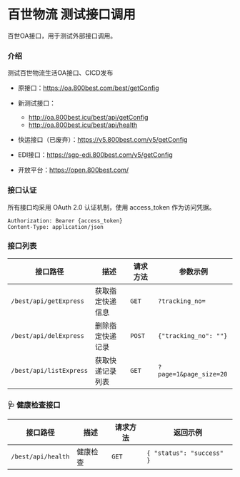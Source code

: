 # 百世物流 测试接口调用

百世OA接口，用于测试外部接口调用。

### 介绍
测试百世物流生活OA接口、CICD发布

- 原接口：https://oa.800best.com/best/getConfig
- 新测试接口：
    - http://oa.800best.icu/best/api/getConfig
    - http://oa.800best.icu/best/api/health

- 快运接口（已废弃）：https://v5.800best.com/v5/getConfig
- EDI接口：https://sgp-edi.800best.com/v5/getConfig
- 开放平台：https://open.800best.com/

### 接口认证
所有接口均采用 OAuth 2.0 认证机制，使用 access_token 作为访问凭据。
```
Authorization: Bearer {access_token}
Content-Type: application/json
```


### 接口列表
| 接口路径                  | 描述                 | 请求方法 | 参数示例                    |
|---------------------------|-----------------------|------------|----------------------------|
| `/best/api/getExpress`      | 获取指定快递信息       | `GET`        | `?tracking_no=` |
| `/best/api/delExpress`      | 删除指定快递记录       | `POST`       | `{"tracking_no": ""}` |
| `/best/api/listExpress`     | 获取快递记录列表       | `GET`        | `?page=1&page_size=20` |

### 🩺 健康检查接口
| 接口路径                    | 描述                   | 请求方法 | 返回示例                  |
|-----------------------------|-------------------------|------------|----------------------------|
| `/best/api/health`           | 健康检查                | `GET`        | `{ "status": "success" }`        |


